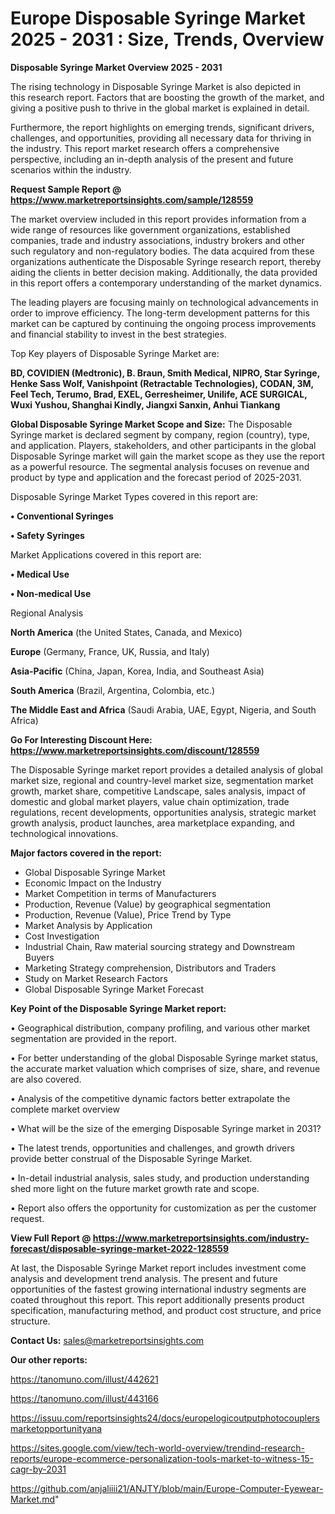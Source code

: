  # Europe Disposable Syringe Market 2025 - 2031 : Size, Trends, Overview

<Strong> Disposable Syringe Market Overview 2025 - 2031</strong>

The rising technology in Disposable Syringe Market is also depicted in this research report. Factors that are boosting the growth of the market, and giving a positive push to thrive in the global market is explained in detail.

Furthermore, the report highlights on emerging trends, significant drivers, challenges, and opportunities, providing all necessary data for thriving in the industry. This report market research offers a comprehensive perspective, including an in-depth analysis of the present and future scenarios within the industry.

<strong>Request Sample Report @ <a href=https://www.marketreportsinsights.com/sample/128559>https://www.marketreportsinsights.com/sample/128559</a></strong>

The market overview included in this report provides information from a wide range of resources like government organizations, established companies, trade and industry associations, industry brokers and other such regulatory and non-regulatory bodies. The data acquired from these organizations authenticate the Disposable Syringe research report, thereby aiding the clients in better decision making. Additionally, the data provided in this report offers a contemporary understanding of the market dynamics.

The leading players are focusing mainly on technological advancements in order to improve efficiency. The long-term development patterns for this market can be captured by continuing the ongoing process improvements and financial stability to invest in the best strategies.

Top Key players of Disposable Syringe Market are:

<strong>BD, COVIDIEN (Medtronic), B. Braun, Smith Medical, NIPRO, Star Syringe, Henke Sass Wolf, Vanishpoint (Retractable Technologies), CODAN, 3M, Feel Tech, Terumo, Brad, EXEL, Gerresheimer, Unilife, ACE SURGICAL, Wuxi Yushou, Shanghai Kindly, Jiangxi Sanxin, Anhui Tiankang</strong>

<strong><b>Global Disposable Syringe Market Scope and Size:</b></strong>
The Disposable Syringe market is declared segment by company, region (country), type, and application. Players, stakeholders, and other participants in the global Disposable Syringe market will gain the market scope as they use the report as a powerful resource. The segmental analysis focuses on revenue and product by type and application and the forecast period of 2025-2031.

Disposable Syringe Market Types covered in this report are:

<strong>• Conventional Syringes

• Safety Syringes</strong>

Market Applications covered in this report are:

<strong>• Medical Use

• Non-medical Use</strong> 

Regional Analysis

<strong>North America</strong> (the United States, Canada, and Mexico)

<strong>Europe</strong> (Germany, France, UK, Russia, and Italy)

<strong>Asia-Pacific</strong> (China, Japan, Korea, India, and Southeast Asia)

<strong>South America</strong> (Brazil, Argentina, Colombia, etc.)

<strong>The Middle East and Africa</strong> (Saudi Arabia, UAE, Egypt, Nigeria, and South Africa)

<strong>Go For Interesting Discount Here: <a href=https://www.marketreportsinsights.com/discount/128559>https://www.marketreportsinsights.com/discount/128559</a></strong>

The Disposable Syringe market report provides a detailed analysis of global market size, regional and country-level market size, segmentation market growth, market share, competitive Landscape, sales analysis, impact of domestic and global market players, value chain optimization, trade regulations, recent developments, opportunities analysis, strategic market growth analysis, product launches, area marketplace expanding, and technological innovations.

<strong><b>Major factors covered in the report:</b></strong>
<ul>
  <li>Global Disposable Syringe Market </li>
  <li>Economic Impact on the Industry</li>
  <li>Market Competition in terms of Manufacturers</li>
  <li>Production, Revenue (Value) by geographical segmentation</li>
  <li>Production, Revenue (Value), Price Trend by Type</li>
  <li>Market Analysis by Application</li>
  <li>Cost Investigation</li>
  <li>Industrial Chain, Raw material sourcing strategy and Downstream Buyers</li>
  <li>Marketing Strategy comprehension, Distributors and Traders</li>
  <li>Study on Market Research Factors</li>
  <li>Global Disposable Syringe Market Forecast</li>
</ul>

<strong><b>Key Point of the Disposable Syringe Market report:</b></strong>

• Geographical distribution, company profiling, and various other market segmentation are provided in the report.

• For better understanding of the global Disposable Syringe market status, the accurate market valuation which comprises of size, share, and revenue are also covered.

• Analysis of the competitive dynamic factors better extrapolate the complete market overview

• What will be the size of the emerging Disposable Syringe market in 2031?

• The latest trends, opportunities and challenges, and growth drivers provide better construal of the Disposable Syringe Market.

• In-detail industrial analysis, sales study, and production understanding shed more light on the future market growth rate and scope.

• Report also offers the opportunity for customization as per the customer request.

<strong><b>View Full Report @ <a href=https://www.marketreportsinsights.com/industry-forecast/disposable-syringe-market-2022-128559>https://www.marketreportsinsights.com/industry-forecast/disposable-syringe-market-2022-128559</a></b></strong>


At last, the Disposable Syringe Market report includes investment come analysis and development trend analysis. The present and future opportunities of the fastest growing international industry segments are coated throughout this report. This report additionally presents product specification, manufacturing method, and product cost structure, and price structure.

<strong>Contact Us:</strong>
sales@marketreportsinsights.com

<strong>Our other reports:</strong>

<a href=https://tanomuno.com/illust/442621>https://tanomuno.com/illust/442621</a>

<a href=https://tanomuno.com/illust/443166>https://tanomuno.com/illust/443166</a>

<a href=https://issuu.com/reportsinsights24/docs/europelogicoutputphotocouplersmarketopportunityana>https://issuu.com/reportsinsights24/docs/europelogicoutputphotocouplersmarketopportunityana</a>

<a href=https://sites.google.com/view/tech-world-overview/trendind-research-reports/europe-ecommerce-personalization-tools-market-to-witness-15-cagr-by-2031>https://sites.google.com/view/tech-world-overview/trendind-research-reports/europe-ecommerce-personalization-tools-market-to-witness-15-cagr-by-2031</a>

<a href=https://github.com/anjaliiii21/ANJTY/blob/main/Europe-Computer-Eyewear-Market.md>https://github.com/anjaliiii21/ANJTY/blob/main/Europe-Computer-Eyewear-Market.md</a>"
